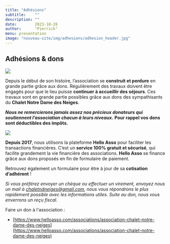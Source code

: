 ```yaml
---
title: "Adhésions"
subtitle:    ""
description: ""
date:        2023-10-28
author:      "Pierrick"
menu: presentation
image: "nouveau-site/img/adhesions/adhesion_header.jpg"
---
```


## Adhésions & dons

![](/nouveau-site/img/adhesions/adhesion1.jpg)

Depuis le début de son histoire, l’association se **construit et perdure** en grande partie grâce aux dons. Régulièrement des travaux doivent être engagés pour que le lieu puisse **continuer à accueillir des séjours**. Ces travaux sont en grande partie possibles grâce aux dons des sympathisants du **Chalet Notre Dame des Neiges**.

**_Nous ne remercierons jamais assez nos précieux donateurs qui soutiennent l’association chacun à leurs niveaux._** 
**Pour rappel vos dons sont déductibles des impôts.**

![](/nouveau-site/img/adhesions/adhesion2.jpg)

**Depuis 2017**, nous utilisons la plateforme **Hello Asso** pour faciliter les transactions financières. C’est un **service 100% gratuit et sécurisé**, qui facilite grandement la vie financière des associations. **Hello Asso** se finance grâce aux dons proposés en fin de formulaire de paiement.
  
Retrouvez également un formulaire pour être à jour de sa **cotisation d’adhérent** !

_Si vous préférez envoyer un chèque ou effectuer un virement, envoyez nous un mail à chaletndneiges@gmail.com, nous vous répondrons le plus rapidement possible avec les informations utiles. Suite au don, nous vous enverrons un reçu fiscal._

Faire un don à l'association :

* [https://www.helloasso.com/associations/association-chalet-notre-dame-des-neiges](https://www.helloasso.com/associations/association-chalet-notre-dame-des-neiges)
